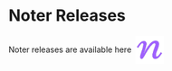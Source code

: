 # Noter Releases

<div
  style="display: flex; align-items: center; gap: 0.5em;"     
>
  <span>Noter releases are available here</span> 
  <img src='./icon_250.png' width=50 height=50 />
</div>
